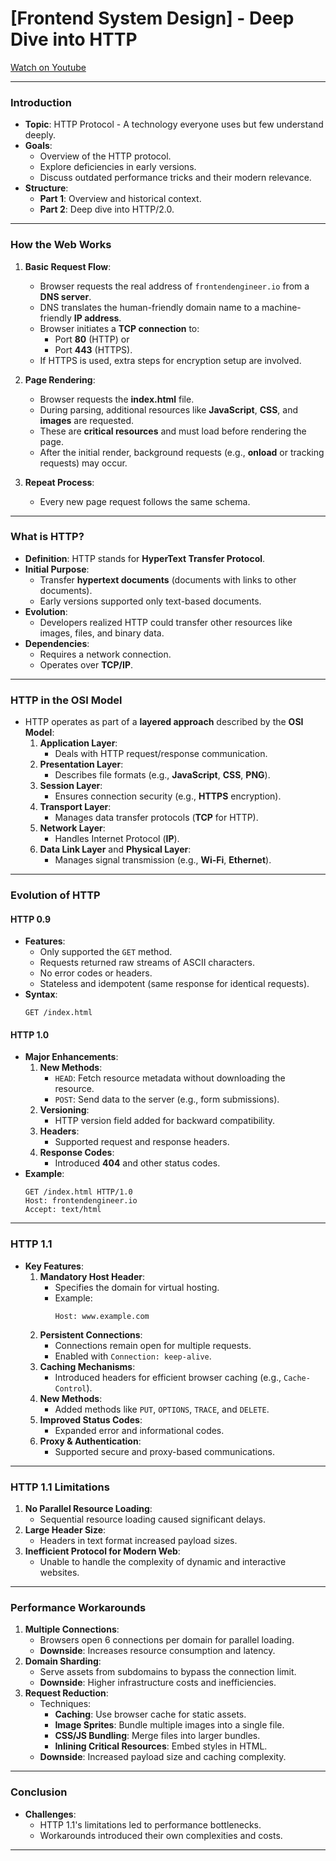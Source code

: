 # [Frontend System Design] - Deep Dive into HTTP

[Watch on Youtube](https://www.youtube.com/watch?v=gxF9fLo5XQw)

---

### **Introduction**

- **Topic**: HTTP Protocol - A technology everyone uses but few understand deeply.
- **Goals**:
  - Overview of the HTTP protocol.
  - Explore deficiencies in early versions.
  - Discuss outdated performance tricks and their modern relevance.
- **Structure**:
  - **Part 1**: Overview and historical context.
  - **Part 2**: Deep dive into HTTP/2.0.

---

### **How the Web Works**

1. **Basic Request Flow**:

   - Browser requests the real address of `frontendengineer.io` from a **DNS server**.
   - DNS translates the human-friendly domain name to a machine-friendly **IP address**.
   - Browser initiates a **TCP connection** to:
     - Port **80** (HTTP) or
     - Port **443** (HTTPS).
   - If HTTPS is used, extra steps for encryption setup are involved.

2. **Page Rendering**:

   - Browser requests the **index.html** file.
   - During parsing, additional resources like **JavaScript**, **CSS**, and **images** are requested.
   - These are **critical resources** and must load before rendering the page.
   - After the initial render, background requests (e.g., **onload** or tracking requests) may occur.

3. **Repeat Process**:
   - Every new page request follows the same schema.

---

### **What is HTTP?**

- **Definition**: HTTP stands for **HyperText Transfer Protocol**.
- **Initial Purpose**:
  - Transfer **hypertext documents** (documents with links to other documents).
  - Early versions supported only text-based documents.
- **Evolution**:
  - Developers realized HTTP could transfer other resources like images, files, and binary data.
- **Dependencies**:
  - Requires a network connection.
  - Operates over **TCP/IP**.

---

### **HTTP in the OSI Model**

- HTTP operates as part of a **layered approach** described by the **OSI Model**:
  1. **Application Layer**:
     - Deals with HTTP request/response communication.
  2. **Presentation Layer**:
     - Describes file formats (e.g., **JavaScript**, **CSS**, **PNG**).
  3. **Session Layer**:
     - Ensures connection security (e.g., **HTTPS** encryption).
  4. **Transport Layer**:
     - Manages data transfer protocols (**TCP** for HTTP).
  5. **Network Layer**:
     - Handles Internet Protocol (**IP**).
  6. **Data Link Layer** and **Physical Layer**:
     - Manages signal transmission (e.g., **Wi-Fi**, **Ethernet**).

---

### **Evolution of HTTP**

#### **HTTP 0.9**

- **Features**:
  - Only supported the `GET` method.
  - Requests returned raw streams of ASCII characters.
  - No error codes or headers.
  - Stateless and idempotent (same response for identical requests).
- **Syntax**:
  ```http
  GET /index.html
  ```

#### **HTTP 1.0**

- **Major Enhancements**:
  1. **New Methods**:
     - `HEAD`: Fetch resource metadata without downloading the resource.
     - `POST`: Send data to the server (e.g., form submissions).
  2. **Versioning**:
     - HTTP version field added for backward compatibility.
  3. **Headers**:
     - Supported request and response headers.
  4. **Response Codes**:
     - Introduced **404** and other status codes.
- **Example**:
  ```http
  GET /index.html HTTP/1.0
  Host: frontendengineer.io
  Accept: text/html
  ```

---

### **HTTP 1.1**

- **Key Features**:
  1. **Mandatory Host Header**:
     - Specifies the domain for virtual hosting.
     - Example:
       ```http
       Host: www.example.com
       ```
  2. **Persistent Connections**:
     - Connections remain open for multiple requests.
     - Enabled with `Connection: keep-alive`.
  3. **Caching Mechanisms**:
     - Introduced headers for efficient browser caching (e.g., `Cache-Control`).
  4. **New Methods**:
     - Added methods like `PUT`, `OPTIONS`, `TRACE`, and `DELETE`.
  5. **Improved Status Codes**:
     - Expanded error and informational codes.
  6. **Proxy & Authentication**:
     - Supported secure and proxy-based communications.

---

### **HTTP 1.1 Limitations**

1. **No Parallel Resource Loading**:
   - Sequential resource loading caused significant delays.
2. **Large Header Size**:
   - Headers in text format increased payload sizes.
3. **Inefficient Protocol for Modern Web**:
   - Unable to handle the complexity of dynamic and interactive websites.

---

### **Performance Workarounds**

1. **Multiple Connections**:
   - Browsers open 6 connections per domain for parallel loading.
   - **Downside**: Increases resource consumption and latency.
2. **Domain Sharding**:
   - Serve assets from subdomains to bypass the connection limit.
   - **Downside**: Higher infrastructure costs and inefficiencies.
3. **Request Reduction**:
   - Techniques:
     - **Caching**: Use browser cache for static assets.
     - **Image Sprites**: Bundle multiple images into a single file.
     - **CSS/JS Bundling**: Merge files into larger bundles.
     - **Inlining Critical Resources**: Embed styles in HTML.
   - **Downside**: Increased payload size and caching complexity.

---

### **Conclusion**

- **Challenges**:
  - HTTP 1.1's limitations led to performance bottlenecks.
  - Workarounds introduced their own complexities and costs.

---
